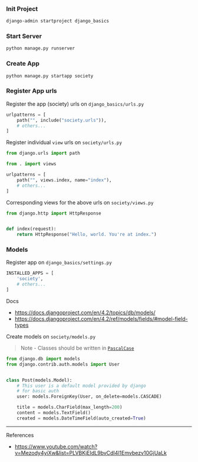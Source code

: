 ### Init Project

```sh
django-admin startproject django_basics
```

### Start Server

```sh
python manage.py runserver
```

### Create App

```sh
python manage.py startapp society
```

### Register App urls

Register the app (society) urls on `django_basics/urls.py`

```py
urlpatterns = [
    path("", include("society.urls")),
    # others...
]
```

Register individual `view` urls on `society/urls.py`

```py
from django.urls import path

from . import views

urlpatterns = [
    path("", views.index, name="index"),
    # others...
]
```

Corresponding views for the above urls on `society/views.py`

```py
from django.http import HttpResponse


def index(request):
    return HttpResponse("Hello, world. You're at index.")

```

### Models

Register app on `django_basics/settings.py`

```py
INSTALLED_APPS = [
    'society',
    # others...
]
```

Docs

- https://docs.djangoproject.com/en/4.2/topics/db/models/
- https://docs.djangoproject.com/en/4.2/ref/models/fields/#model-field-types

Create models on `society/models.py`

> Note - Classes should be written in [`PascalCase`](https://www.freecodecamp.org/news/snake-case-vs-camel-case-vs-pascal-case-vs-kebab-case-whats-the-difference/)

```py
from django.db import models
from django.contrib.auth.models import User


class Post(models.Model):
    # This user is a default model provided by django
    # for basic auth
    user: models.ForeignKey(User, on_delete=models.CASCADE)

    title = models.CharField(max_length=200)
    content = models.TextField()
    created = models.DateTimeField(auto_created=True)
```

---

References

- https://www.youtube.com/watch?v=Mezody4yiXw&list=PLVBKjEIdL9bvCdI4l1Emvbezv10GjUaLk
